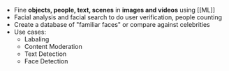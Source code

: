 - Fine **objects, people, text, scenes** in **images and videos** using [[ML]]
- Facial analysis and facial search to do user verification, people counting
- Create a database of "familiar faces" or compare against celebrities
- Use cases:
	- Labaling
	- Content Moderation
	- Text Detection
	- Face Detection